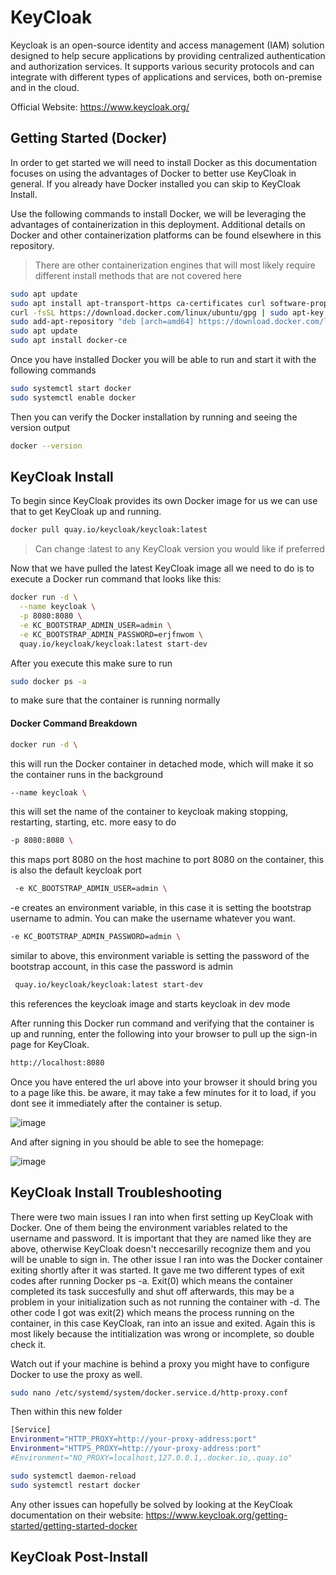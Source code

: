 # KeyCloak
Keycloak is an open-source identity and access management (IAM) solution designed to help secure applications by providing centralized authentication and authorization services. It supports various security protocols and can integrate with different types of applications and services, both on-premise and in the cloud.

Official Website: https://www.keycloak.org/

## Getting Started (Docker)
In order to get started we will need to install Docker as this documentation focuses on using the advantages of Docker to better use KeyCloak in general. If you already have Docker installed you can skip to KeyCloak Install.

Use the following commands to install Docker, we will be leveraging the advantages of containerization in this deployment. Additional details on Docker and other containerization platforms can be found elsewhere in this repository. 

>There are other containerization engines that will most likely require different install methods that are not covered here

```sh
sudo apt update
sudo apt install apt-transport-https ca-certificates curl software-properties-common
curl -fsSL https://download.docker.com/linux/ubuntu/gpg | sudo apt-key add -
sudo add-apt-repository "deb [arch=amd64] https://download.docker.com/linux/ubuntu $(lsb_release -cs) stable"
sudo apt update
sudo apt install docker-ce
```
Once you have installed Docker you will be able to run and start it with the following commands
```sh
sudo systemctl start docker
sudo systemctl enable docker
```
Then you can verify the Docker installation by running and seeing the version output
```sh
docker --version
```

## KeyCloak Install
To begin since KeyCloak provides its own Docker image for us we can use that to get KeyCloak up and running. 
```sh
docker pull quay.io/keycloak/keycloak:latest
```
> Can change :latest to any KeyCloak version you would like if preferred 

Now that we have pulled the latest KeyCloak image all we need to do is to execute a Docker run command that looks like this:
```sh
docker run -d \
  --name keycloak \
  -p 8080:8080 \
  -e KC_BOOTSTRAP_ADMIN_USER=admin \
  -e KC_BOOTSTRAP_ADMIN_PASSWORD=erjfnwom \
  quay.io/keycloak/keycloak:latest start-dev
```
After you execute this make sure to run
```sh
sudo docker ps -a
```
to make sure that the container is running normally

#### Docker Command Breakdown
```sh
docker run -d \
```
this will run the Docker container in detached mode, which will make it so the container runs in the background
```sh
--name keycloak \
```
this will set the name of the container to keycloak making stopping, restarting, starting, etc. more easy to do
```sh
-p 8080:8080 \
```
this maps port 8080 on the host machine to port 8080 on the container, this is also the default keycloak port
```sh
 -e KC_BOOTSTRAP_ADMIN_USER=admin \
```
-e creates an environment variable, in this case it is setting the bootstrap username to admin. You can make the username whatever you want.
```sh
-e KC_BOOTSTRAP_ADMIN_PASSWORD=admin \
```
similar to above, this environment variable is setting the password of the bootstrap account, in this case the password is admin
```sh
 quay.io/keycloak/keycloak:latest start-dev
```
this references the keycloak image and starts keycloak in dev mode

After running this Docker run command and verifying that the container is up and running, enter the following into your browser to pull up the sign-in page for KeyCloak.
```sh
http://localhost:8080
```

Once you have entered the url above into your browser it should bring you to a page like this. be aware, it may take a few minutes for it to load, if you dont see it immediately after the container is setup.

![image](https://github.com/user-attachments/assets/10dc2409-72e4-475d-933e-9e11c1db8581)



And after signing in you should be able to see the homepage:

![image](https://github.com/user-attachments/assets/674a9b21-f7e6-47a5-a2ff-e489bb54e583)




## KeyCloak Install Troubleshooting
There were two main issues I ran into when first setting up KeyCloak with Docker. One of them being the environment variables related to the username and password. It is important that they are named like they are above, otherwise KeyCloak doesn't neccesarilly recognize them and you will be unable to sign in. The other issue I ran into was the Docker container exiting shortly after it was started. It gave me two different types of exit codes after running Docker ps -a. Exit(0) which means the container completed its task succesfully and shut off afterwards, this may be a problem in your initialization such as not running the container with -d. The other code I got was exit(2) which means the process running on the container, in this case KeyCloak, ran into an issue and exited. Again this is most likely because the intitialization was wrong or incomplete, so double check it.

Watch out if your machine is behind a proxy you might have to configure Docker to use the proxy as well.
```sh
sudo nano /etc/systemd/system/docker.service.d/http-proxy.conf
```
Then within this new folder
```sh
[Service]
Environment="HTTP_PROXY=http://your-proxy-address:port"
Environment="HTTPS_PROXY=http://your-proxy-address:port"
#Environment="NO_PROXY=localhost,127.0.0.1,.docker.io,.quay.io"
```
```sh
sudo systemctl daemon-reload
sudo systemctl restart docker
```

Any other issues can hopefully be solved by looking at the KeyCloak documentation on their website: https://www.keycloak.org/getting-started/getting-started-docker

## KeyCloak Post-Install






